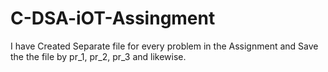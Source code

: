 # C-DSA-iOT-Assingment
I have Created Separate file for every problem in the Assignment and Save the the file by pr_1, pr_2, pr_3 and likewise.
